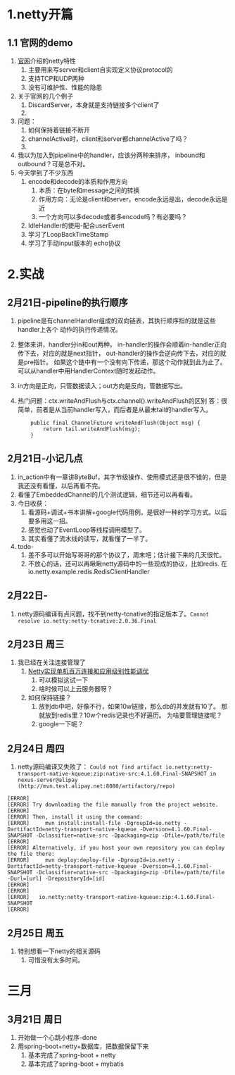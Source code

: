 # 1.netty开篇
## 1.1 官网的demo
1.  [官网](https://netty.io/)介绍的netty特性
    1.  主要用来写server和client自实现定义协议protocol的
    2.  支持TCP和UDP两种
    3.  没有可维护性、性能的隐患
2.  关于官网的几个例子
    1.  DiscardServer，本身就是支持链接多个client了
    2.  
3.  问题：
    1.  如何保持着链接不断开
    2.  channelActive时，client和server都channelActive了吗？
    3.  
4.  我以为加入到pipeline中的handler，应该分两种来排序，
    inbound和outbound？可是总不对。
5.  今天学到了不少东西
    1.  encode和decode的本质和作用方向
        1.  本质：在byte和message之间的转换
        2.  作用方向：无论是client和server，encode永远是出，decode永远是近
        3.  一个方向可以多decode或者多encode吗？有必要吗？
    2.  IdleHandler的使用-配合userEvent
    3.  学习了LoopBackTimeStamp
    4.  学习了手动input版本的 echo协议
    
# 2.实战
## 2月21日-pipeline的执行顺序
1.  pipeline是有channelHandler组成的双向链表，其执行顺序指的就是这些handler上各个
    动作的执行传递情况。
2.  整体来讲，handler分in和out两种。
    in-handler的操作会顺着in-handler正向传下去，对应的就是next指针，
    out-handler的操作会逆向传下去，对应的就是pre指针。
    如果这个链中有一个没有向下传递，那这个动作就到此为止了。
    可以从handler中用HandlerContext随时发起动作。
3.  in方向是正向，只管数据读入；out方向是反向，管数据写出。
4.  热门问题：ctx.writeAndFlush与ctx.channel().writeAndFlush的区别
    答：很简单，前者是从当前handler写入，而后者是从最末tail的handler写入。
    
    ```
        public final ChannelFuture writeAndFlush(Object msg) {
            return tail.writeAndFlush(msg);
        }
    ```
## 2月21日-小记几点
1.  in_action中有一章讲ByteBuf，其字节级操作、使用模式还是很不错的，但是我还没有看懂，以后再看不完。
2.  看懂了EmbeddedChannel的几个测试逻辑，细节还可以再看看。
3.  今日收获：
    1.  看源码+调试+书本讲解+google代码用例，是很好一种的学习方式。以后要多用这一招。
    2.  感觉也动了EventLoop等线程调用模型了。
    3.  其实看懂了流水线的读写，就看懂了一半了。
4.  todo-
    1.  差不多可以开始写哥哥的那个协议了，周末吧；估计接下来的几天很忙。
    2.  不放心的话，还可以再瞅瞅netty源码中的一些现成的协议，比如redis.
        在 io.netty.example.redis.RedisClientHandler
        
## 2月22日-
1.  netty源码编译有点问题，找不到netty-tcnative的指定版本了。`Cannot resolve io.netty:netty-tcnative:2.0.36.Final`

## 2月23日 周三
1.  我已经在关注连接管理了
    1.  [Netty实现单机百万连接和应用级别性能调优](https://blog.csdn.net/qq_33458621/article/details/98775406?utm_medium=distribute.pc_relevant.none-task-blog-baidujs_title-2&spm=1001.2101.3001.4242)
        1.  可以模拟这试一下
        2.  啥时候可以上云服务器呀？
    2.  如何保持链接？
        1.  放到db中吧，好像不行，如果10w链接，那么db的并发就有10了。
            那就放到redis里？10w个redis记录也不好遍历。
            为啥要管理链接呢？
        2.  google一下呢？

## 2月24日 周四
1.  netty源码编译又失败了：
    `Could not find artifact io.netty:netty-transport-native-kqueue:zip:native-src:4.1.60.Final-SNAPSHOT in nexus-server@alipay (http://mvn.test.alipay.net:8080/artifactory/repo)`
    
```
[ERROR] 
[ERROR] Try downloading the file manually from the project website.
[ERROR] 
[ERROR] Then, install it using the command: 
[ERROR]     mvn install:install-file -DgroupId=io.netty -DartifactId=netty-transport-native-kqueue -Dversion=4.1.60.Final-SNAPSHOT -Dclassifier=native-src -Dpackaging=zip -Dfile=/path/to/file
[ERROR] 
[ERROR] Alternatively, if you host your own repository you can deploy the file there: 
[ERROR]     mvn deploy:deploy-file -DgroupId=io.netty -DartifactId=netty-transport-native-kqueue -Dversion=4.1.60.Final-SNAPSHOT -Dclassifier=native-src -Dpackaging=zip -Dfile=/path/to/file -Durl=[url] -DrepositoryId=[id]
[ERROR] 
[ERROR] 
[ERROR]   io.netty:netty-transport-native-kqueue:zip:4.1.60.Final-SNAPSHOT
[ERROR] 
```

## 2月25日 周五
1.  特别想看一下netty的相关源码
    1.  可惜没有太多时间。


# 三月
## 3月21日 周日
1.  开始做一个心跳小程序-done
2.  用spring-boot+netty+数据库，把数据保留下来
    1.  基本完成了spring-boot + netty
    2.  基本完成了spring-boot + mybatis

  
